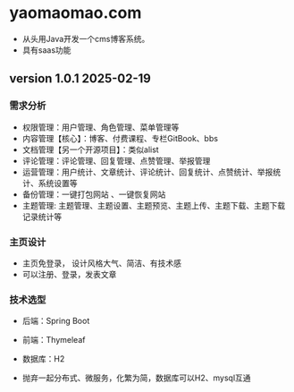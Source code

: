# yaomaomao.com
- 从头用Java开发一个cms博客系统。
- 具有saas功能

## version 1.0.1 2025-02-19 

### 需求分析
- 权限管理：用户管理、角色管理、菜单管理等
- 内容管理【核心】：博客、付费课程、专栏GitBook、bbs
- 文档管理【另一个开源项目】：类似alist
- 评论管理：评论管理、回复管理、点赞管理、举报管理
- 运营管理：用户统计、文章统计、评论统计、回复统计、点赞统计、举报统计、系统设置等
- 备份管理：一键打包网站 、一键恢复网站 
- 主题管理: 主题管理、主题设置、主题预览、主题上传、主题下载、主题下载记录统计等

### 主页设计
- 主页免登录， 设计风格大气、简洁、有技术感
- 可以注册、登录，发表文章

### 技术选型
- 后端：Spring Boot
- 前端：Thymeleaf
- 数据库：H2

- 抛弃一起分布式、微服务，化繁为简，数据库可以H2、mysql互通
